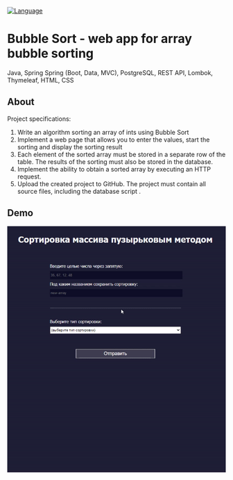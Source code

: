 [![Language](https://img.shields.io/badge/Language-Russian-blue.svg)](README.md)

# Bubble Sort - web app for array bubble sorting 
Java, Spring Spring (Boot, Data, MVC), PostgreSQL, REST API, Lombok, Thymeleaf, HTML, CSS

## About
Project specifications:
1. Write an algorithm sorting an array of ints using Bubble Sort
2. Implement a web page that allows you to enter the values, start the sorting and display the sorting result
3. Each element of the sorted array must be stored in a separate row of the table. The results of the sorting must also be stored in the database.
4. Implement the ability to obtain a sorted array by executing an HTTP request.
5. Upload the created project to GitHub. The project must contain all source files, including the database script .

## Demo
<p align="center">
  <img src="https://github.com/cptntotoro/fullstack-bubble-sort/blob/master/demonstration.gif?raw=true" />
</p>
